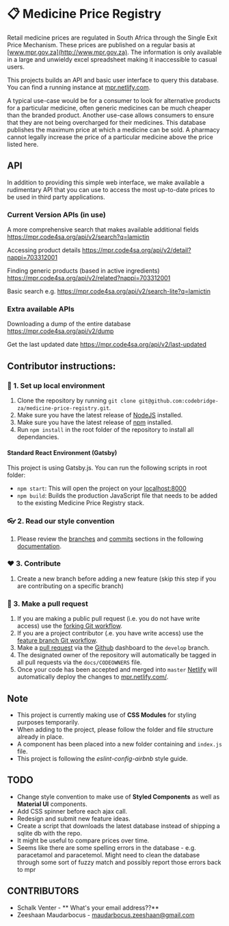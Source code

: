 # 📋 Medicine Price Registry


Retail medicine prices are regulated in South Africa through the Single Exit Price Mechanism. These prices are published on a regular basis at [www.mpr.gov.za](http://www.mpr.gov.za). The information is only available in a large and unwieldy excel spreadsheet making it inaccessible to casual users.

This projects builds an API and basic user interface to query this database. You can find a running instance at [mpr.netlify.com](https://mpr.netlify.com/).

A typical use-case would be for a consumer to look for alternative products for a particular medicine, often generic medicines can be much cheaper than the branded product. Another use-case allows consumers to ensure that they are not being overcharged for their medicines. This database publishes the maximum price at which a medicine can be sold. A pharmacy cannot legally increase the price of a particular medicine above the price listed here.

## API
In addition to providing this simple web interface, we make available a rudimentary API that you can use to access the most up-to-date prices to be used in third party applications.

### Current Version APIs (in use)

A more comprehensive search that makes available additional fields https://mpr.code4sa.org/api/v2/search?q=lamictin

Accessing product details https://mpr.code4sa.org/api/v2/detail?nappi=703312001

Finding generic products (based in active ingredients) https://mpr.code4sa.org/api/v2/related?nappi=703312001

Basic search e.g. https://mpr.code4sa.org/api/v2/search-lite?q=lamictin

### Extra available APIs
Downloading a dump of the entire database https://mpr.code4sa.org/api/v2/dump

Get the last updated date https://mpr.code4sa.org/api/v2/last-updated


## Contributor instructions:

### 🌱 1. Set up local environment
1. Clone the repository by running `git clone git@github.com:codebridge-za/medicine-price-registry.git`.
2. Make sure you have the latest release of [NodeJS](https://nodejs.org/en/) installed.
3. Make sure you have the latest release of [npm](https://www.npmjs.com/get-npm) installed.
4. Run `npm install` in the root folder of the repository to install all dependancies.

#### Standard React Environment (Gatsby)

This project is using Gatsby.js. You can run the following scripts in root folder:

- `npm start`: This will open the project on your [localhost:8000](http://localhost:8000/)
- `npm build`: Builds the production JavaScript file that needs to be added to the existing Medicine Price Registry stack.

### 👓 2. Read our style convention
1. Please review the [branches](https://github.com/agis/git-style-guide) and [commits](https://github.com/agis/git-style-guide) sections in the following [documentation](https://github.com/agis/git-style-guide).

### ❤️ 3. Contribute
1. Create a new branch before adding a new feature (skip this step if you are contributing on a specific branch)

### 🚀 3. Make a pull request
1. If you are making a public pull request (i.e. you do not have write access) use the [forking Git workflow](https://www.atlassian.com/git/tutorials/comparing-workflows/forking-workflow).
2. If you are a project contributor (.e. you have write access) use the [feature branch Git workflow](https://www.atlassian.com/git/tutorials/comparing-workflows/feature-branch-workflow).
3. Make a [pull request](https://www.atlassian.com/git/tutorials/making-a-pull-request) via the [Github](#github) dashboard to the `develop` branch.
4. The designated owner of the repository will automatically be tagged in all pull requests via the `docs/CODEOWNERS` file.
5. Once your code has been accepted and merged into `master` [Netlify](#netlify) will automatically deploy the changes to [mpr.netlify.com/](https://mpr.netlify.com/).


## Note
- This project is currently making use of **CSS Modules** for styling purposes temporarily.
- When adding to the project, please follow the folder and file structure already in place.
- A component has been placed into a new folder containing and `index.js` file.
- This project is following the *eslint-config-airbnb* style guide.

## TODO
- Change style convention to make use of **Styled Components** as well as **Material UI** components.
- Add CSS spinner before each ajax call.
- Redesign and submit new feature ideas.
- Create a script that downloads the latest database instead of shipping a sqlite db with the repo.
- It might be useful to compare prices over time.
- Seems like there are some spelling errors in the database - e.g. paracetamol and paracetemol. Might need to clean the database through some sort of fuzzy match and possibly report those errors back to mpr

## CONTRIBUTORS
- Schalk Venter - ** What's your email address??**
- Zeeshaan Maudarbocus - maudarbocus.zeeshaan@gmail.com
